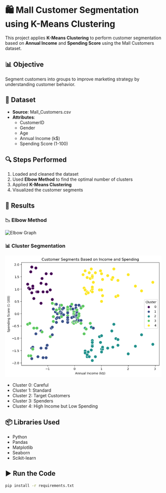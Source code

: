 # 🛍️ Mall Customer Segmentation using K-Means Clustering

This project applies **K-Means Clustering** to perform customer segmentation based on **Annual Income** and **Spending Score** using the Mall Customers dataset.

## 📊 Objective

Segment customers into groups to improve marketing strategy by understanding customer behavior.

## 📁 Dataset

- **Source**: Mall_Customers.csv
- **Attributes**:
  - CustomerID
  - Gender
  - Age
  - Annual Income (k$)
  - Spending Score (1-100)

## 🔍 Steps Performed

1. Loaded and cleaned the dataset
2. Used **Elbow Method** to find the optimal number of clusters
3. Applied **K-Means Clustering**
4. Visualized the customer segments

## 📌 Results

### 📉 Elbow Method
![Elbow Graph](elbow_graph.png)

### 📊 Cluster Segmentation
![Customer Segments](cluster_plot.png)

- Cluster 0: Careful
- Cluster 1: Standard
- Cluster 2: Target Customers
- Cluster 3: Spenders
- Cluster 4: High Income but Low Spending

## 📦 Libraries Used

- Python
- Pandas
- Matplotlib
- Seaborn
- Scikit-learn

## ▶️ Run the Code

```bash
pip install -r requirements.txt

